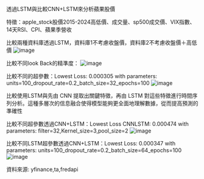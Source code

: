 透過LSTM與比較CNN+LSTM來分析蘋果股價

特徵：apple_stock股價2015-2024高低價、成交量、sp500成交價、VIX指數、14天RSI、CPI、蘋果季營收

比較兩種資料庫透過LSTM，資料庫1不考慮收盤價，資料庫2不考慮收盤價＋高低價
![image](https://github.com/user-attachments/assets/ffeae257-42cc-4ac5-98aa-fe210b9e9a77)

比較不同look Back的精準度：
![image](https://github.com/user-attachments/assets/10626163-0b91-4476-a554-826fa96b49ba)

比較不同的超參數：Lowest Loss: 0.000305 with parameters: units=100_dropout_rate=0.2_batch_size=32_epochs=100
![image](https://github.com/user-attachments/assets/07cfc50a-6574-442f-a5d6-88d51129b56c)

比較使用LSTM與先由 CNN 提取出關鍵特徵，再由 LSTM 對這些特徵進行時間序列分析。這種多層次的信息融合使得模型能夠更全面地理解數據，從而提高預測的準確性

比較不同超參數透過CNN+LSTM：Lowest Loss CNNLSTM: 0.000474 with parameters: filter=32,Kernel_size=3,pool_size=2
![image](https://github.com/user-attachments/assets/1262baa1-600e-4ed7-a5ce-bb00beb9d4db)

比較不同LSTM超參數透過CNN+LSTM：Lowest Loss: 0.000347 with parameters: units=100_dropout_rate=0.2_batch_size=64_epochs=100
![image](https://github.com/user-attachments/assets/935b48a6-1154-4c45-951d-e4bec149fbe8)




資料來源:
yfinance,ta,fredapi


